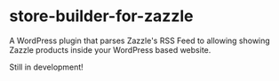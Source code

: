 # store-builder-for-zazzle

A WordPress plugin that parses Zazzle's RSS Feed to allowing showing Zazzle products inside your WordPress based website.

Still in development!
